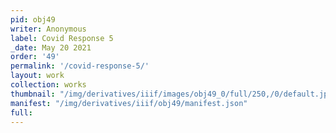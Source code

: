 ```yaml
---
pid: obj49
writer: Anonymous
label: Covid Response 5
_date: May 20 2021
order: '49'
permalink: '/covid-response-5/'
layout: work
collection: works
thumbnail: "/img/derivatives/iiif/images/obj49_0/full/250,/0/default.jpg"
manifest: "/img/derivatives/iiif/obj49/manifest.json"
full:
---
```

